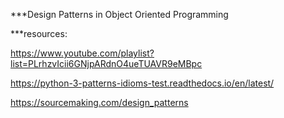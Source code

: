 ***Design Patterns in Object Oriented Programming

***resources:


https://www.youtube.com/playlist?list=PLrhzvIcii6GNjpARdnO4ueTUAVR9eMBpc

https://python-3-patterns-idioms-test.readthedocs.io/en/latest/

https://sourcemaking.com/design_patterns
